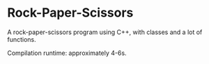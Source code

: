# Rock-Paper-Scissors
A rock-paper-scissors program using C++, with classes and a lot of functions.

Compilation runtime: approximately 4-6s.
